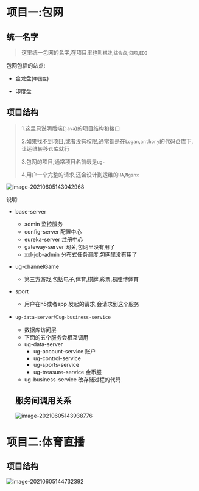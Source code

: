 # 项目一:包网

## 统一名字

> 这里统一包网的名字,在项目里也叫`棋牌`,`综合盘`,`包网`,`EDG`

包网包括的站点:

* 金龙盘(`中国盘`)

* 印度盘

## 项目结构

> 1.这里只说明后端(`java`)的项目结构和接口
>
> 2.如果找不到项目,或者没有权限,通常都是在`Logan`,`anthony`的代码仓库下,让运维转移仓库就行
>
> 3.包网的项目,通常项目名前缀是`ug-`
>
> 4.用户一个完整的请求,还会设计到运维的`HA`,`Nginx`

![image-20210605143042968](https://blog-anthony.s3.ap-northeast-1.amazonaws.com/blog/2021/98765c491ef6d9bca27528c374e5adc0.png)

说明:

* base-server
  
  * admin 监控服务
  * config-server 配置中心
  * eureka-server 注册中心
  * gateway-server 网关,包网里没有用了
  * xxl-job-admin 分布式任务调度,包网里没有用了
  
* ug-channelGame

  * 第三方游戏,包括电子,体育,棋牌,彩票,易胜博体育

* sport

  * 用户在h5或者app 发起的请求,会请求到这个服务

* `ug-data-server`和`ug-business-service`

  * 数据库访问层
  * 下面的五个服务会相互调用
  * ug-data-server
    * ug-account-service 账户
    * ug-control-service 
    * ug-sports-service 
    * ug-treasure-service 金币服
  * ug-business-service 改存储过程的代码

  ## 服务间调用关系

  ![image-20210605143938776](https://blog-anthony.s3.ap-northeast-1.amazonaws.com/blog/2021/b9717ca7312178456f4f5e63a9fb9999.png)

# 项目二:体育直播

## 项目结构

![image-20210605144732392](https://blog-anthony.s3.ap-northeast-1.amazonaws.com/blog/2021/0ace54152b7a6d0784bd46dfb25d8d48.png)

